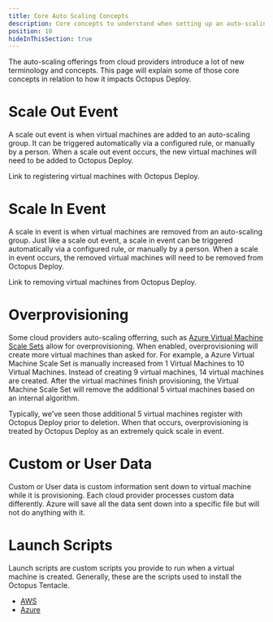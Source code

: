 ```yaml
---
title: Core Auto Scaling Concepts
description: Core concepts to understand when setting up an auto-scaling group with Octopus Deploy.
position: 10
hideInThisSection: true
---
```


The auto-scaling offerings from cloud providers introduce a lot of new terminology and concepts.  This page will explain some of those core concepts in relation to how it impacts Octopus Deploy.

# Scale Out Event

A scale out event is when virtual machines are added to an auto-scaling group.  It can be triggered automatically via a configured rule, or manually by a person.  When a scale out event occurs, the new virtual machines will need to be added to Octopus Deploy.

Link to registering virtual machines with Octopus Deploy.

# Scale In Event

A scale in event is when virtual machines are removed from an auto-scaling group.  Just like a scale out event, a scale in event can be triggered automatically via a configured rule, or manually by a person.  When a scale in event occurs, the removed virtual machines will need to be removed from Octopus Deploy.

Link to removing virtual machines from Octopus Deploy.

# Overprovisioning

Some cloud providers auto-scaling offerring, such as [Azure Virtual Machine Scale Sets](https://azure.microsoft.com/en-us/services/virtual-machine-scale-sets/) allow for overprovisioning.  When enabled, overprovisioning will create more virtual machines than asked for.  For example, a Azure Virtual Machine Scale Set is manually increased from 1 Virtual Machines to 10 Virtual Machines.  Instead of creating 9 virtual machines, 14 virtual machines are created.  After the virtual machines finish provisioning, the Virtual Machine Scale Set will remove the additional 5 virtual machines based on an internal algorithm.  

Typically, we've seen those additional 5 virtual machines register with Octopus Deploy prior to deletion.  When that occurs, overprovisioning is treated by Octopus Deploy as an extremely quick scale in event.  

# Custom or User Data

Custom or User data is custom information sent down to virtual machine while it is provisioning.  Each cloud provider processes custom data differently.  Azure will save all the data sent down into a specific file but will not do anything with it.  

# Launch Scripts

Launch scripts are custom scripts you provide to run when a virtual machine is created.  Generally, these are the scripts used to install the Octopus Tentacle.

- [AWS](https://docs.aws.amazon.com/AWSEC2/latest/UserGuide/user-data.html)
- [Azure](https://docs.microsoft.com/en-us/azure/virtual-machines/extensions/custom-script-windows)